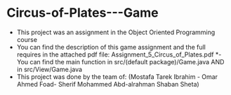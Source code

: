 # Circus-of-Plates---Game
- This project was an assignment in the Object Oriented Programming course
- You can find the description of this game assignment and the full requires in the attached pdf file:
  Assignment_5_Circus_of_Plates.pdf
*- You can find the main function in src/(default package)/Game.java
    AND in src/View/Game.java
- This project was done by the team of:
   (Mostafa Tarek Ibrahim - Omar Ahmed Foad- Sherif Mohammed Abd-alrahman Shaban Sheta)
